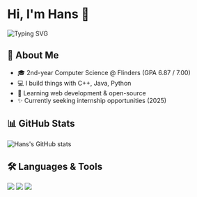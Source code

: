 # Hi, I'm Hans 👋

![Typing SVG](https://readme-typing-svg.herokuapp.com/?lines=2nd+year+CS+student;Always+learning+new+things!)

## 🚀 About Me
- 🎓 2nd-year Computer Science @ Flinders (GPA 6.87 / 7.00)
- 💻 I build things with C++, Java, Python
- 🌱 Learning web development & open-source
- ✨ Currently seeking internship opportunities (2025)

## 📊 GitHub Stats
![Hans's GitHub stats](https://github-readme-stats.vercel.app/api?username=hanspujalte&show_icons=true&theme=radical)

## 🛠️ Languages & Tools
<img src="https://img.shields.io/badge/C++-00599C?style=for-the-badge&logo=cplusplus&logoColor=white"/> 
<img src="https://img.shields.io/badge/Java-ED8B00?style=for-the-badge&logo=java&logoColor=white"/> 
<img src="https://img.shields.io/badge/Python-3776AB?style=for-the-badge&logo=python&logoColor=white"/>
